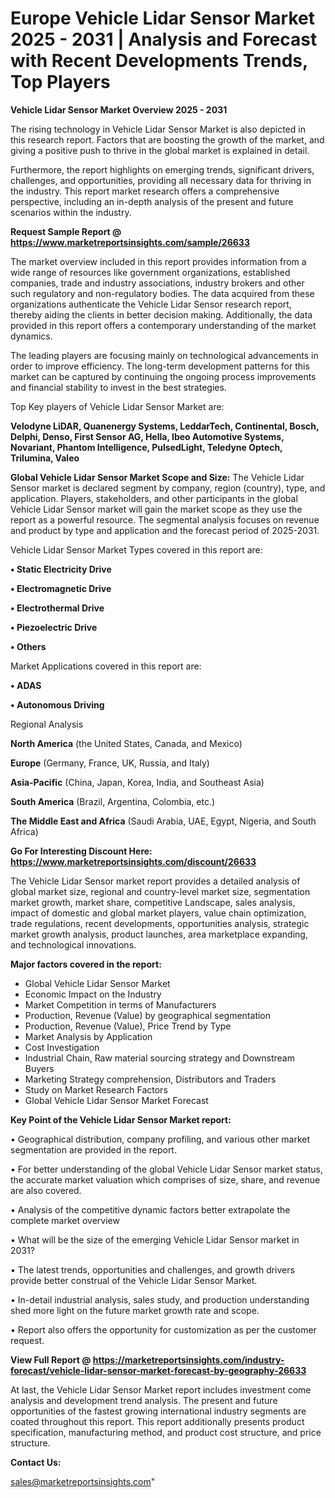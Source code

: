  # Europe Vehicle Lidar Sensor Market 2025 - 2031 | Analysis and Forecast with Recent Developments Trends, Top Players

<Strong> Vehicle Lidar Sensor Market Overview 2025 - 2031</strong>

The rising technology in Vehicle Lidar Sensor Market is also depicted in this research report. Factors that are boosting the growth of the market, and giving a positive push to thrive in the global market is explained in detail.

Furthermore, the report highlights on emerging trends, significant drivers, challenges, and opportunities, providing all necessary data for thriving in the industry. This report market research offers a comprehensive perspective, including an in-depth analysis of the present and future scenarios within the industry.

<strong>Request Sample Report @ <a href=https://www.marketreportsinsights.com/sample/26633>https://www.marketreportsinsights.com/sample/26633</a></strong>

The market overview included in this report provides information from a wide range of resources like government organizations, established companies, trade and industry associations, industry brokers and other such regulatory and non-regulatory bodies. The data acquired from these organizations authenticate the Vehicle Lidar Sensor research report, thereby aiding the clients in better decision making. Additionally, the data provided in this report offers a contemporary understanding of the market dynamics.

The leading players are focusing mainly on technological advancements in order to improve efficiency. The long-term development patterns for this market can be captured by continuing the ongoing process improvements and financial stability to invest in the best strategies.

Top Key players of Vehicle Lidar Sensor Market are:

<strong>Velodyne LiDAR, Quanenergy Systems, LeddarTech, Continental, Bosch, Delphi, Denso, First Sensor AG, Hella, Ibeo Automotive Systems, Novariant, Phantom Intelligence, PulsedLight, Teledyne Optech, Trilumina, Valeo</strong>

<strong><b>Global Vehicle Lidar Sensor Market Scope and Size:</b></strong>
The Vehicle Lidar Sensor market is declared segment by company, region (country), type, and application. Players, stakeholders, and other participants in the global Vehicle Lidar Sensor market will gain the market scope as they use the report as a powerful resource. The segmental analysis focuses on revenue and product by type and application and the forecast period of 2025-2031.

Vehicle Lidar Sensor Market Types covered in this report are:

<strong>• Static Electricity Drive

• Electromagnetic Drive

• Electrothermal Drive

• Piezoelectric Drive

• Others</strong>

Market Applications covered in this report are:

<strong>• ADAS

• Autonomous Driving</strong> 

Regional Analysis

<strong>North America</strong> (the United States, Canada, and Mexico)

<strong>Europe</strong> (Germany, France, UK, Russia, and Italy)

<strong>Asia-Pacific</strong> (China, Japan, Korea, India, and Southeast Asia)

<strong>South America</strong> (Brazil, Argentina, Colombia, etc.)

<strong>The Middle East and Africa</strong> (Saudi Arabia, UAE, Egypt, Nigeria, and South Africa)

<strong>Go For Interesting Discount Here: <a href=https://www.marketreportsinsights.com/discount/26633>https://www.marketreportsinsights.com/discount/26633</a></strong>

The Vehicle Lidar Sensor market report provides a detailed analysis of global market size, regional and country-level market size, segmentation market growth, market share, competitive Landscape, sales analysis, impact of domestic and global market players, value chain optimization, trade regulations, recent developments, opportunities analysis, strategic market growth analysis, product launches, area marketplace expanding, and technological innovations.

<strong><b>Major factors covered in the report:</b></strong>
<ul>
  <li>Global Vehicle Lidar Sensor Market </li>
  <li>Economic Impact on the Industry</li>
  <li>Market Competition in terms of Manufacturers</li>
  <li>Production, Revenue (Value) by geographical segmentation</li>
  <li>Production, Revenue (Value), Price Trend by Type</li>
  <li>Market Analysis by Application</li>
  <li>Cost Investigation</li>
  <li>Industrial Chain, Raw material sourcing strategy and Downstream Buyers</li>
  <li>Marketing Strategy comprehension, Distributors and Traders</li>
  <li>Study on Market Research Factors</li>
  <li>Global Vehicle Lidar Sensor Market Forecast</li>
</ul>

<strong><b>Key Point of the Vehicle Lidar Sensor Market report:</b></strong>

• Geographical distribution, company profiling, and various other market segmentation are provided in the report.

• For better understanding of the global Vehicle Lidar Sensor market status, the accurate market valuation which comprises of size, share, and revenue are also covered.

• Analysis of the competitive dynamic factors better extrapolate the complete market overview

• What will be the size of the emerging Vehicle Lidar Sensor market in 2031?

• The latest trends, opportunities and challenges, and growth drivers provide better construal of the Vehicle Lidar Sensor Market.

• In-detail industrial analysis, sales study, and production understanding shed more light on the future market growth rate and scope.

• Report also offers the opportunity for customization as per the customer request.

<strong><b>View Full Report @ <a href=https://marketreportsinsights.com/industry-forecast/vehicle-lidar-sensor-market-forecast-by-geography-26633>https://marketreportsinsights.com/industry-forecast/vehicle-lidar-sensor-market-forecast-by-geography-26633</a></b></strong>


At last, the Vehicle Lidar Sensor Market report includes investment come analysis and development trend analysis. The present and future opportunities of the fastest growing international industry segments are coated throughout this report. This report additionally presents product specification, manufacturing method, and product cost structure, and price structure.

<strong>Contact Us:</strong>

sales@marketreportsinsights.com"
